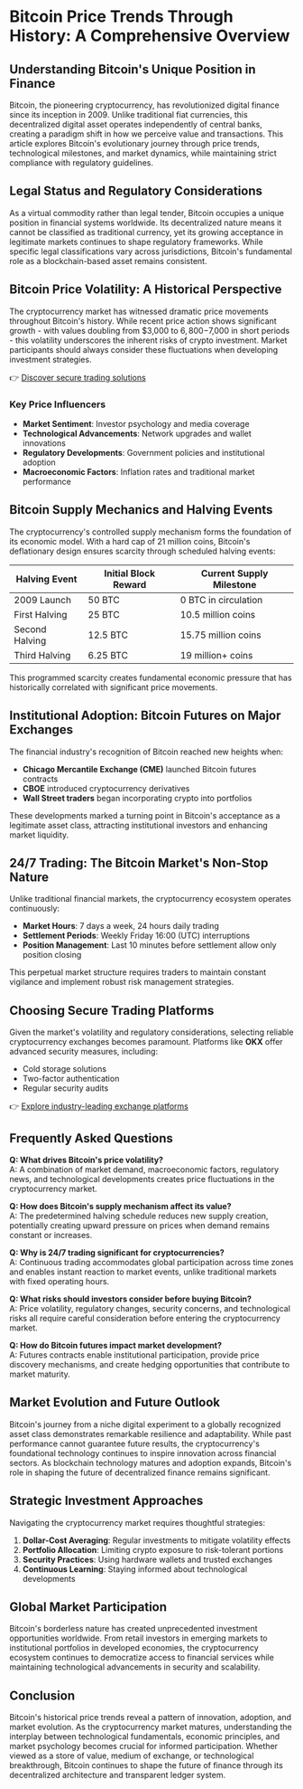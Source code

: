 # Bitcoin Price Trends Through History: A Comprehensive Overview

## Understanding Bitcoin's Unique Position in Finance

Bitcoin, the pioneering cryptocurrency, has revolutionized digital finance since its inception in 2009. Unlike traditional fiat currencies, this decentralized digital asset operates independently of central banks, creating a paradigm shift in how we perceive value and transactions. This article explores Bitcoin's evolutionary journey through price trends, technological milestones, and market dynamics, while maintaining strict compliance with regulatory guidelines.

## Legal Status and Regulatory Considerations

As a virtual commodity rather than legal tender, Bitcoin occupies a unique position in financial systems worldwide. Its decentralized nature means it cannot be classified as traditional currency, yet its growing acceptance in legitimate markets continues to shape regulatory frameworks. While specific legal classifications vary across jurisdictions, Bitcoin's fundamental role as a blockchain-based asset remains consistent.

## Bitcoin Price Volatility: A Historical Perspective

The cryptocurrency market has witnessed dramatic price movements throughout Bitcoin's history. While recent price action shows significant growth - with values doubling from $3,000 to $6,800-$7,000 in short periods - this volatility underscores the inherent risks of crypto investment. Market participants should always consider these fluctuations when developing investment strategies.

👉 [Discover secure trading solutions](https://bit.ly/okx-bonus)

### Key Price Influencers
- **Market Sentiment**: Investor psychology and media coverage
- **Technological Advancements**: Network upgrades and wallet innovations
- **Regulatory Developments**: Government policies and institutional adoption
- **Macroeconomic Factors**: Inflation rates and traditional market performance

## Bitcoin Supply Mechanics and Halving Events

The cryptocurrency's controlled supply mechanism forms the foundation of its economic model. With a hard cap of 21 million coins, Bitcoin's deflationary design ensures scarcity through scheduled halving events:

| Halving Event | Initial Block Reward | Current Supply Milestone |
|---------------|----------------------|--------------------------|
| 2009 Launch   | 50 BTC               | 0 BTC in circulation     |
| First Halving | 25 BTC               | 10.5 million coins       |
| Second Halving| 12.5 BTC             | 15.75 million coins      |
| Third Halving | 6.25 BTC             | 19 million+ coins        |

This programmed scarcity creates fundamental economic pressure that has historically correlated with significant price movements.

## Institutional Adoption: Bitcoin Futures on Major Exchanges

The financial industry's recognition of Bitcoin reached new heights when:
- **Chicago Mercantile Exchange (CME)** launched Bitcoin futures contracts
- **CBOE** introduced cryptocurrency derivatives
- **Wall Street traders** began incorporating crypto into portfolios

These developments marked a turning point in Bitcoin's acceptance as a legitimate asset class, attracting institutional investors and enhancing market liquidity.

## 24/7 Trading: The Bitcoin Market's Non-Stop Nature

Unlike traditional financial markets, the cryptocurrency ecosystem operates continuously:
- **Market Hours**: 7 days a week, 24 hours daily trading
- **Settlement Periods**: Weekly Friday 16:00 (UTC) interruptions
- **Position Management**: Last 10 minutes before settlement allow only position closing

This perpetual market structure requires traders to maintain constant vigilance and implement robust risk management strategies.

## Choosing Secure Trading Platforms

Given the market's volatility and regulatory considerations, selecting reliable cryptocurrency exchanges becomes paramount. Platforms like **OKX** offer advanced security measures, including:
- Cold storage solutions
- Two-factor authentication
- Regular security audits

👉 [Explore industry-leading exchange platforms](https://bit.ly/okx-bonus)

## Frequently Asked Questions

**Q: What drives Bitcoin's price volatility?**  
A: A combination of market demand, macroeconomic factors, regulatory news, and technological developments creates price fluctuations in the cryptocurrency market.

**Q: How does Bitcoin's supply mechanism affect its value?**  
A: The predetermined halving schedule reduces new supply creation, potentially creating upward pressure on prices when demand remains constant or increases.

**Q: Why is 24/7 trading significant for cryptocurrencies?**  
A: Continuous trading accommodates global participation across time zones and enables instant reaction to market events, unlike traditional markets with fixed operating hours.

**Q: What risks should investors consider before buying Bitcoin?**  
A: Price volatility, regulatory changes, security concerns, and technological risks all require careful consideration before entering the cryptocurrency market.

**Q: How do Bitcoin futures impact market development?**  
A: Futures contracts enable institutional participation, provide price discovery mechanisms, and create hedging opportunities that contribute to market maturity.

## Market Evolution and Future Outlook

Bitcoin's journey from a niche digital experiment to a globally recognized asset class demonstrates remarkable resilience and adaptability. While past performance cannot guarantee future results, the cryptocurrency's foundational technology continues to inspire innovation across financial sectors. As blockchain technology matures and adoption expands, Bitcoin's role in shaping the future of decentralized finance remains significant.

## Strategic Investment Approaches

Navigating the cryptocurrency market requires thoughtful strategies:
1. **Dollar-Cost Averaging**: Regular investments to mitigate volatility effects
2. **Portfolio Allocation**: Limiting crypto exposure to risk-tolerant portions
3. **Security Practices**: Using hardware wallets and trusted exchanges
4. **Continuous Learning**: Staying informed about technological developments

## Global Market Participation

Bitcoin's borderless nature has created unprecedented investment opportunities worldwide. From retail investors in emerging markets to institutional portfolios in developed economies, the cryptocurrency ecosystem continues to democratize access to financial services while maintaining technological advancements in security and scalability.

## Conclusion

Bitcoin's historical price trends reveal a pattern of innovation, adoption, and market evolution. As the cryptocurrency market matures, understanding the interplay between technological fundamentals, economic principles, and market psychology becomes crucial for informed participation. Whether viewed as a store of value, medium of exchange, or technological breakthrough, Bitcoin continues to shape the future of finance through its decentralized architecture and transparent ledger system.
